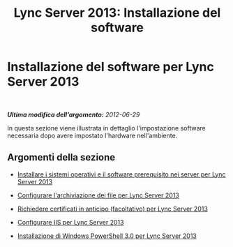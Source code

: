 ﻿---
title: 'Lync Server 2013: Installazione del software'
TOCTitle: Installazione del software
ms:assetid: 13175527-6587-4e9c-b13c-c4b676cc83ec
ms:mtpsurl: https://technet.microsoft.com/it-it/library/JJ204692(v=OCS.15)
ms:contentKeyID: 49299755
ms.date: 08/24/2015
mtps_version: v=OCS.15
ms.translationtype: HT
---

# Installazione del software per Lync Server 2013

 

_**Ultima modifica dell'argomento:** 2012-06-29_

In questa sezione viene illustrata in dettaglio l'impostazione software necessaria dopo avere impostato l'hardware nell'ambiente.

## Argomenti della sezione

  - [Installare i sistemi operativi e il software prerequisito nei server per Lync Server 2013](lync-server-2013-install-operating-systems-and-prerequisite-software-on-servers.md)

  - [Configurare l'archiviazione dei file per Lync Server 2013](lync-server-2013-configure-dfs-file-storage.md)

  - [Richiedere certificati in anticipo (facoltativo) per Lync Server 2013](lync-server-2013-request-certificates-in-advance-optional.md)

  - [Configurare IIS per Lync Server 2013](lync-server-2013-configure-iis.md)

  - [Installazione di Windows PowerShell 3.0 per Lync Server 2013](lync-server-2013-installing-windows-powershell-3-0.md)

